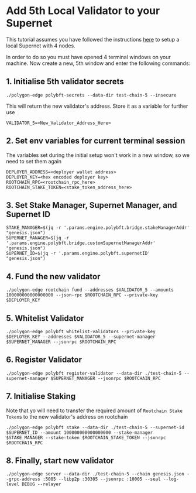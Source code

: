 # Add 5th Local Validator to your Supernet

This tutorial assumes you have followed the instructions [here](https://github.com/integrations-Polygon/Supernets-Edge-Tutorials/blob/master/Supernets_v1.1.0_setup.md) to setup a local Supernet with 4 nodes.

In order to do so you must have opened 4 terminal windows on your machine. Now create a new, 5th window and enter the following commands:

## 1. Initialise 5th validator secrets
```
./polygon-edge polybft-secrets --data-dir test-chain-5 --insecure
```
This will return the new validator's address. Store it as a variable for further use
```
VALIDATOR_5=<New_Validator_Address_Here>
```

## 2. Set env variables for current terminal session
The variables set during the initial setup won't work in a new window, so we need to set them again
```
DEPLOYER_ADDRESS=<deployer wallet address>
DEPLOYER_KEY=<hex encoded deployer key>
ROOTCHAIN_RPC=<rootchain_rpc_here>
ROOTCHAIN_STAKE_TOKEN=<stake_token_address_here>
```

## 3. Set Stake Manager, Supernet Manager, and Supernet ID
```
STAKE_MANAGER=$(jq -r '.params.engine.polybft.bridge.stakeManagerAddr' "genesis.json")
SUPERNET_MANAGER=$(jq -r '.params.engine.polybft.bridge.customSupernetManagerAddr' "genesis.json")
SUPERNET_ID=$(jq -r '.params.engine.polybft.supernetID' "genesis.json")
```

## 4. Fund the new validator
```
./polygon-edge rootchain fund --addresses $VALIDATOR_5 --amounts 100000000000000000 --json-rpc $ROOTCHAIN_RPC --private-key $DEPLOYER_KEY
```

## 5. Whitelist Validator
```
./polygon-edge polybft whitelist-validators --private-key $DEPLOYER_KEY --addresses $VALIDATOR_5 --supernet-manager $SUPERNET_MANAGER --jsonrpc $ROOTCHAIN_RPC
```

## 6. Register Validator
```
./polygon-edge polybft register-validator --data-dir ./test-chain-5 --supernet-manager $SUPERNET_MANAGER --jsonrpc $ROOTCHAIN_RPC
``` 

## 7. Initialise Staking
Note that yo will need to transfer the required amount of `Rootchain Stake Token`s to the new validator's address on rootchain
```
./polygon-edge polybft stake --data-dir ./test-chain-5 --supernet-id $SUPERNET_ID --amount 100000000000000000 --stake-manager $STAKE_MANAGER --stake-token $ROOTCHAIN_STAKE_TOKEN --jsonrpc $ROOTCHAIN_RPC
```

## 8. Finally, start new validator
```
./polygon-edge server --data-dir ./test-chain-5 --chain genesis.json --grpc-address :5005 --libp2p :30305 --jsonrpc :10005 --seal --log-level DEBUG --relayer
```